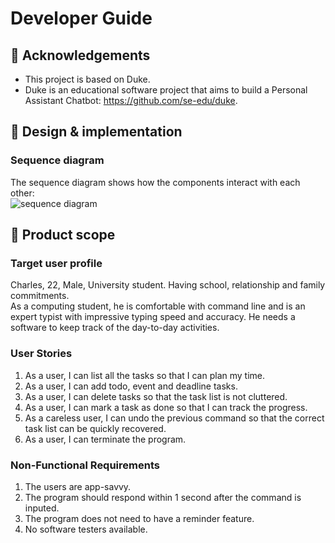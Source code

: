 # Developer Guide

## 📄 Acknowledgements

- This project is based on Duke.
- Duke is an educational software project that aims to build a Personal Assistant Chatbot: https://github.com/se-edu/duke.

## 📖 Design & implementation

### Sequence diagram

The sequence diagram shows how the components interact with each other:  
![sequence diagram](https://user-images.githubusercontent.com/54061328/154234097-9a1b71d8-01bb-43b4-ae72-52b73b07df7d.PNG)


## 👥 Product scope
### Target user profile

Charles, 
22, Male, University student. Having school, relationship and family commitments.  
As a computing student, he is comfortable with command line and is an expert typist with impressive typing speed and accuracy. He needs a software to keep track of the day-to-day activities. 


### User Stories

1. As a user, I can list all the tasks so that I can plan my time.
2. As a user, I can add todo, event and deadline tasks.
3. As a user, I can delete tasks so that the task list is not cluttered. 
4. As a user, I can mark a task as done so that I can track the progress.
5. As a careless user, I can undo the previous command so that the correct task list can be quickly recovered. 
6. As a user, I can terminate the program.

### Non-Functional Requirements

1. The users are app-savvy. 
2. The program should respond within 1 second after the command is inputed.
3. The program does not need to have a reminder feature.	
4. No software testers available. 
